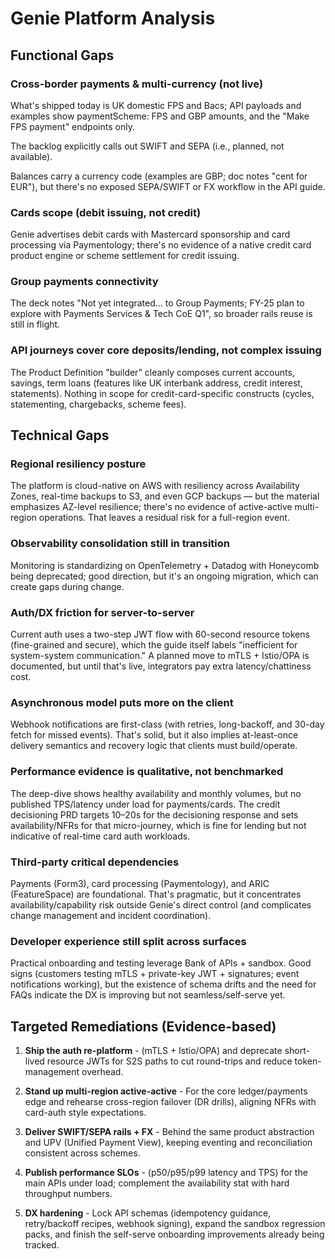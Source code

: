 # Genie Platform Analysis

## Functional Gaps

### Cross-border payments & multi-currency (not live)

What's shipped today is UK domestic FPS and Bacs; API payloads and examples show paymentScheme: FPS and GBP amounts, and the "Make FPS payment" endpoints only.

The backlog explicitly calls out SWIFT and SEPA (i.e., planned, not available).

Balances carry a currency code (examples are GBP; doc notes "cent for EUR"), but there's no exposed SEPA/SWIFT or FX workflow in the API guide.

### Cards scope (debit issuing, not credit)

Genie advertises debit cards with Mastercard sponsorship and card processing via Paymentology; there's no evidence of a native credit card product engine or scheme settlement for credit issuing.

### Group payments connectivity

The deck notes "Not yet integrated… to Group Payments; FY-25 plan to explore with Payments Services & Tech CoE Q1", so broader rails reuse is still in flight.

### API journeys cover core deposits/lending, not complex issuing

The Product Definition "builder" cleanly composes current accounts, savings, term loans (features like UK interbank address, credit interest, statements). Nothing in scope for credit-card-specific constructs (cycles, statementing, chargebacks, scheme fees).

## Technical Gaps

### Regional resiliency posture

The platform is cloud-native on AWS with resiliency across Availability Zones, real-time backups to S3, and even GCP backups — but the material emphasizes AZ-level resilience; there's no evidence of active-active multi-region operations. That leaves a residual risk for a full-region event.

### Observability consolidation still in transition

Monitoring is standardizing on OpenTelemetry + Datadog with Honeycomb being deprecated; good direction, but it's an ongoing migration, which can create gaps during change.

### Auth/DX friction for server-to-server

Current auth uses a two-step JWT flow with 60-second resource tokens (fine-grained and secure), which the guide itself labels "inefficient for system-system communication." A planned move to mTLS + Istio/OPA is documented, but until that's live, integrators pay extra latency/chattiness cost.

### Asynchronous model puts more on the client

Webhook notifications are first-class (with retries, long-backoff, and 30-day fetch for missed events). That's solid, but it also implies at-least-once delivery semantics and recovery logic that clients must build/operate.

### Performance evidence is qualitative, not benchmarked

The deep-dive shows healthy availability and monthly volumes, but no published TPS/latency under load for payments/cards. The credit decisioning PRD targets 10–20s for the decisioning response and sets availability/NFRs for that micro-journey, which is fine for lending but not indicative of real-time card auth workloads.

### Third-party critical dependencies

Payments (Form3), card processing (Paymentology), and ARIC (FeatureSpace) are foundational. That's pragmatic, but it concentrates availability/capability risk outside Genie's direct control (and complicates change management and incident coordination).

### Developer experience still split across surfaces

Practical onboarding and testing leverage Bank of APIs + sandbox. Good signs (customers testing mTLS + private-key JWT + signatures; event notifications working), but the existence of schema drifts and the need for FAQs indicate the DX is improving but not seamless/self-serve yet.

## Targeted Remediations (Evidence-based)

1. **Ship the auth re-platform** - (mTLS + Istio/OPA) and deprecate short-lived resource JWTs for S2S paths to cut round-trips and reduce token-management overhead.

2. **Stand up multi-region active-active** - For the core ledger/payments edge and rehearse cross-region failover (DR drills), aligning NFRs with card-auth style expectations.

3. **Deliver SWIFT/SEPA rails + FX** - Behind the same product abstraction and UPV (Unified Payment View), keeping eventing and reconciliation consistent across schemes.

4. **Publish performance SLOs** - (p50/p95/p99 latency and TPS) for the main APIs under load; complement the availability stat with hard throughput numbers.

5. **DX hardening** - Lock API schemas (idempotency guidance, retry/backoff recipes, webhook signing), expand the sandbox regression packs, and finish the self-serve onboarding improvements already being tracked.